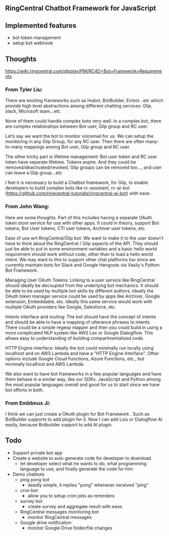 ## RingCentral Chatbot Framework for JavaScript

## Implemented features

- bot token management
- setup bot webhook


## Thoughts

https://wiki.ringcentral.com/display/PM/RC4D+Bot+Framework+Requirements

### From Tyler Liu:

There are existing frameworks such as Hubot, BotBuilder, Errbot...etc which provide high level abstractions among different chatting services: Glip, slack, Microsoft team...etc.

None of them could handle complex bots very well.  In a complex bot, there are complex relationships between Bot user, Glip group and RC user.

Let’s say we want the bot to monitor voicemail for us. We can setup the monitoring in any Glip Group, for any RC user. Then there are often many-to-many mappings among Bot user, Glip group and RC user.

The other tricky part is lifetime management:  Bot user token and RC user token have separate lifetime. Tokens expire. And they could be removed/deactivated/revoked, Glip groups can be removed too…, and user can leave a Glip group…etc

I feel it is necessary to build a Chatbot framework, for Glip, to enable developers to build complex bots like rc-assistant, rc-ai-bot (https://github.com/ringcentral-tutorials/ringcentral-ai-bot) with ease.


### From John Wang:

Here are some thoughts. Part of this includes having a separate OAuth token store service for use with other apps. It could in theory, support Bot tokens, Bot User tokens, CTI user tokens, Archiver user tokens, etc.

Ease of use wrt RingCentral/Glip bot: We want to make it to the user doesn't have to think about the RingCentral / Glip aspects of the API. They should just be able to put in some environment variables and a basic hello world requirement should work without code, other than to load a hello world intent. We may want to this to support other chat platforms too since we currently maintain bots for Slack and Google Hangouts via Vasily's Python Bot Framework.

Managing User OAuth Tokens: Linking to a user service like RingCentral should ideally be decoupled from the underlying bot mechanics. It should be able to be used by multiple bot skills by different authors. Ideally the OAuth token manager service could be used by apps like Archiver, Google extension, Embeddable, etc. Ideally this same service would work with multiple OAuth providers like Google, Salesforce, etc.

Intents interface and routing: The bot should have the concept of intents and should be able to have a mapping of utterance phrases to intents. There could be a simple regexp mapper and then you could build in using a more complicated NLP system like AWS Lex or Google Dialogflow. This allows easy to understanding of building compartmentalized code.

HTTP Engine interface: Ideally the bot could minimally run locally using localhost and on AWS Lambda and have a "HTTP Engine Interface". Other options include Google Cloud Functions, Azure Functions, etc., but minimally localhost and AWS Lambda.

We also want to have bot frameworks in a few popular languages and have them behave in a similar way, like our SDKs. JavaScript and Python among the most popular languages overall and good for us to start since we have bot efforts in both.


### From Embbnux Ji:

I think we can just create a OAuth plugin for Bot Framework . Such as BotBuilder supports to add plugin for it.  Now I can add Luis or Dialogflow AI easily, because Botbuilder support to add AI plugin.


## Todo

- Support private bot app
- Create a website to auto generate code for developer to download
    - let developer select what he wants to do, what programming language to use, and finally generate the code for him
- Demo chatbots
    - ping pong bot
        - deadly simple, it replies "pong" whenever received "ping"
    - cron bot
        - allow you to setup cron jobs as reminders
    - survey bot
        - create survey and aggregate result with ease.
    - RingCentral messages monitoring bot
        - monitor RingCentral messages
    - Google drive notification
        - monitor Google Drive folder/file changes
